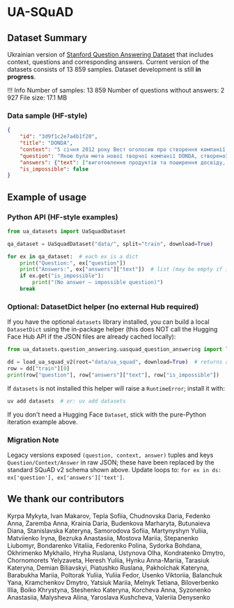 # UA-SQuAD

## Dataset Summary

Ukrainian version of [Stanford Question Answering Dataset](https://rajpurkar.github.io/SQuAD-explorer/) that includes context, questions and corresponding answers. Current version of the datasets consists of 13 859 samples. Dataset development is still **in progress**.

!!! Info
    Number of samples: 13 859
    Number of questions without answers: 2 927
    File size: 17.1 MB

### Data sample (HF-style)

```json
{
    "id": "3d9f1c2e7a4b1f20",
    "title": "DONDA",
    "context": "5 січня 2012 року Вест оголосив про створення компанії ...",
    "question": "Якою була мета нової творчої компанії DONDA, створеної Каньє?",
    "answers": {"text": ["виготовлення продуктів та поширення досвіду, які люди хочуть отримати й можуть собі дозволити"], "answer_start": [123]},
    "is_impossible": false
}
```

## Example of usage

### Python API (HF-style examples)

```python
from ua_datasets import UaSquadDataset

qa_dataset = UaSquadDataset("data/", split="train", download=True)

for ex in qa_dataset:  # each ex is a dict
    print("Question:", ex["question"]) 
    print("Answers:", ex["answers"]["text"])  # list (may be empty if is_impossible)
    if ex.get("is_impossible"):
        print("(No answer — impossible question)")
    break
```

### Optional: DatasetDict helper (no external Hub required)

If you have the optional `datasets` library installed, you can build a local `DatasetDict`
using the in-package helper (this does NOT call the Hugging Face Hub API if the JSON
files are already cached locally):

```python
from ua_datasets.question_answering.uasquad_question_answering import load_ua_squad_v2

dd = load_ua_squad_v2(root="data/ua_squad", download=True)  # returns a datasets.DatasetDict
row = dd["train"][0]
print(row["question"], row["answers"]["text"], row["is_impossible"])
```

If `datasets` is not installed this helper will raise a `RuntimeError`; install it with:

```bash
uv add datasets  # or: uv add datasets
```

If you don't need a Hugging Face `Dataset`, stick with the pure-Python iteration example above.

### Migration Note

Legacy versions exposed `(question, context, answer)` tuples and keys `Question/Context/Answer` in raw JSON; these have been replaced by the standard SQuAD v2 schema shown above. Update loops to: `for ex in ds: ex['question'], ex['answers']['text']`.

## We thank our contributors

Kyrpa Mykyta, Ivan Makarov, Tepla Sofiia, Chudnovska Daria, Fedenko Anna, Zaremba Anna, Krainia Daria, Budenkova Marharyta, Butunaieva Diana, Stanislavska Kateryna, Samorodova Sofiia, Martynyshyn Yuliia, Matviienko Iryna, Bezruka Anastasiia, Mostova Mariia, Stepanenko Liubomyr, Bondarenko Vitaliia, Fedorenko Polina, Sydorka Bohdana, Okhrimenko Mykhailo, Hryha Ruslana, Ustynova Olha, Kondratenko Dmytro, Chornomorets Yelyzaveta, Heresh Yuliia, Hynku Anna-Mariia, Tarasiuk Kateryna, Demian Biliavskyi, Piatushko Ruslana, Pakholchak Kateryna, Barabukha Mariia, Poltorak Yuliia, Yuliia Fedor, Usenko Viktoriia, Balanchuk Yana, Kramchenkov Dmytro, Yatsiuk Mariia, Melnyk Tetiana, Biloverbenko Illia, Boiko Khrystyna, Steshenko Kateryna, Korcheva Anna, Syzonenko Anastasiia, Malysheva Alina, Yaroslava Kushcheva, Valeriia Denysenko
